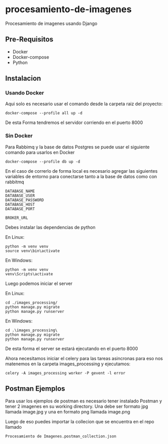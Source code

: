 # procesamiento-de-imagenes
Procesamiento de imagenes usando Django

## Pre-Requisitos
- Docker
- Docker-compose
- Python

## Instalacion
### Usando Docker
Aqui solo es necesario usar el comando desde la carpeta raiz del proyecto:

```shell
docker-compose --profile all up -d
```

De esta Forma tendremos el servidor corriendo en el puerto 8000

### Sin Docker
Para Rabbimq y la base de datos Postgres se puede usar el siguiente comando para usarlos en Docker

```shell
docker-compose --profile db up -d
```

En el caso de correrlo de forma local es necesario agregar las siguientes variables de entorno para conectarse tanto a la base de datos como con rabbitmq

```shell
DATABASE_NAME
DATABASE_USER
DATABASE_PASSWORD
DATABASE_HOST
DATABASE_PORT

BROKER_URL
```

Debes instalar las dependencias de python

En Linux:
```shell
python -m venv venv
source venv\bin\activate
```

En Windows:

```shell
python -m venv venv
venv\Scripts\activate 
```

Luego podemos iniciar el server

En Linux:
```shell
cd ./images_processing/
python manage.py migrate
python manage.py runserver
```

En Windows:
```shell
cd .\images_processing\
python manage.py migrate
python manage.py runserver
```

De esta forma el server se estará ejecutando en el puerto 8000

Ahora necesitamos iniciar el celery para las tareas asincronas para eso nos matenemos en la carpeta images_processing y ejecutamos:

```shell
celery -A images_processing worker -P gevent -l error
```

## Postman Ejemplos
Para usar los ejemplos de postman es necesario tener instalado Postman y tener 2 imagenes en su working directory. Una debe ser formato jpg llamada image.jpg y una en formato png llamada image.png

Luego de eso puedes importar la collecion que se encuentra en el repo llamado

```shell
Procesamiento de Imagenes.postman_collection.json
```